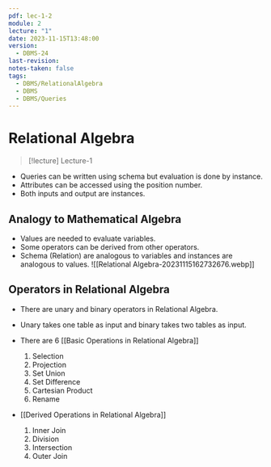 ```yaml
---
pdf: lec-1-2
module: 2
lecture: "1"
date: 2023-11-15T13:48:00
version:
  - DBMS-24
last-revision: 
notes-taken: false
tags:
  - DBMS/RelationalAlgebra
  - DBMS
  - DBMS/Queries
---
```

# Relational Algebra
> [!lecture] Lecture-1

- Queries can be written using schema but evaluation is done by instance.
- Attributes can be accessed using the position number.
- Both inputs and output are instances.

## Analogy to Mathematical Algebra
- Values are needed to evaluate variables.
- Some operators can be derived from other operators.
- Schema (Relation) are analogous to variables and instances are analogous to values.
![[Relational Algebra-20231115162732676.webp]]

## Operators in Relational Algebra
- There are unary and binary operators in Relational Algebra.
- Unary takes one table as input and binary takes two tables as input.



- There are 6 [[Basic Operations in Relational Algebra]]
	1. Selection
	2. Projection
	3. Set Union
	4. Set Difference
	5. Cartesian Product
	6. Rename
- [[Derived Operations in Relational Algebra]]
	1. Inner Join
	2. Division
	3. Intersection
	4. Outer Join
